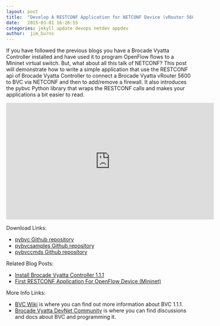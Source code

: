 ```yaml
---
layout: post
title:  "Develop A RESTCONF Application for NETCONF Device (vRouter 5600) via Brocade Vyatta Controller (BVC) Using pybvc Library"
date:   2015-03-01 16:26:55
categories: jekyll update devops netdev appdev
author:  jim_burns
---
```


If you have followed the previous blogs you have a Brocade Vyatta Controller installed and have used it to program
OpenFlow flows to a Mininet virtual switch.  But, what about all this talk of NETCONF?
This post will demonstrate how to write a simple application that use the RESTCONF api of Brocade Vyatta
Controller to connect a Brocade Vyatta vRouter 5600 to BVC via NETCONF and then to add/remove a firewall.
It also introduces the pybvc Python library that wraps the RESTCONF calls and makes your applications a bit
easier to read.


<iframe width="560" height="315" src="https://www.youtube.com/embed/bekvTtMpuUo" frameborder="0" allowfullscreen></iframe>


Download Links:

 * <a href="https://github.com/jebpublic/pybvc" target="_blank">pybvc Github repository</a>
 * <a href="https://github.com/jebpublic/pybvcsamples" target="_blank">pybvcsamples Github repository</a>
 * <a href="https://github.com/jebpublic/pybvccmds" target="_blank">pybvccmds Github repository</a>


Related Blog Posts:

 * [Install Brocade Vyatta Controller 1.1.1][InstallBVC]
 * [First RESTCONF Application For OpenFlow Device (Mininet)][ProgramOpenFlow]

More Info Links:

 * <a href="https://github.com/BRCDcomm/BVC/wiki" target="_blank">BVC Wiki</a> is where you can find out more information about BVC 1.1.1.
 * <a href="http://community.brocade.com/t5/DevNet/ct-p/APISupport" target="_blank">Brocade Vyatta DevNet Community</a> is where you can find discussions and docs about BVC and programming it.

[InstallBVC]: http://brcdcomm.github.io/BVC/jekyll/update/devops/netdev/appdev/2015/01/19/install-brocade-vyatta-controller.html
[ProgramOpenFlow]: http://brcdcomm.github.io/BVC/jekyll/update/devops/netdev/appdev/2015/02/10/restconf-app-1.html
